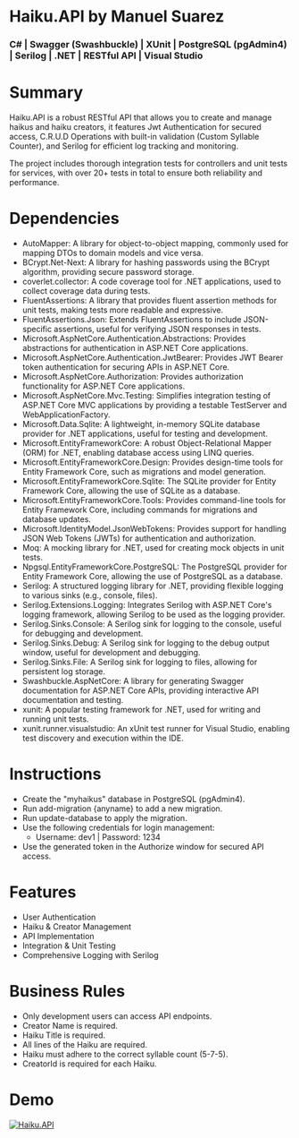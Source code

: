 # Haiku.API by Manuel Suarez
### C# | Swagger (Swashbuckle) | XUnit | PostgreSQL (pgAdmin4) | Serilog | .NET | RESTful API | Visual Studio

# Summary
Haiku.API is a robust RESTful API that allows you to create and manage haikus and haiku creators, it features Jwt Authentication for secured access, C.R.U.D Operations with built-in validation (Custom Syllable Counter), and Serilog for efficient log tracking and monitoring.

The project includes thorough integration tests for controllers and unit tests for services, with over 20+ tests in total to ensure both reliability and performance.

# Dependencies
- AutoMapper: A library for object-to-object mapping, commonly used for mapping DTOs to domain models and vice versa.
- BCrypt.Net-Next: A library for hashing passwords using the BCrypt algorithm, providing secure password storage.
- coverlet.collector: A code coverage tool for .NET applications, used to collect coverage data during tests.
- FluentAssertions: A library that provides fluent assertion methods for unit tests, making tests more readable and expressive.
- FluentAssertions.Json: Extends FluentAssertions to include JSON-specific assertions, useful for verifying JSON responses in tests.
- Microsoft.AspNetCore.Authentication.Abstractions: Provides abstractions for authentication in ASP.NET Core applications.
- Microsoft.AspNetCore.Authentication.JwtBearer: Provides JWT Bearer token authentication for securing APIs in ASP.NET Core.
- Microsoft.AspNetCore.Authorization: Provides authorization functionality for ASP.NET Core applications.
- Microsoft.AspNetCore.Mvc.Testing: Simplifies integration testing of ASP.NET Core MVC applications by providing a testable TestServer and WebApplicationFactory.
- Microsoft.Data.Sqlite: A lightweight, in-memory SQLite database provider for .NET applications, useful for testing and development.
- Microsoft.EntityFrameworkCore: A robust Object-Relational Mapper (ORM) for .NET, enabling database access using LINQ queries.
- Microsoft.EntityFrameworkCore.Design: Provides design-time tools for Entity Framework Core, such as migrations and model generation.
- Microsoft.EntityFrameworkCore.Sqlite: The SQLite provider for Entity Framework Core, allowing the use of SQLite as a database.
- Microsoft.EntityFrameworkCore.Tools: Provides command-line tools for Entity Framework Core, including commands for migrations and database updates.
- Microsoft.IdentityModel.JsonWebTokens: Provides support for handling JSON Web Tokens (JWTs) for authentication and authorization.
- Moq: A mocking library for .NET, used for creating mock objects in unit tests.
- Npgsql.EntityFrameworkCore.PostgreSQL: The PostgreSQL provider for Entity Framework Core, allowing the use of PostgreSQL as a database.
- Serilog: A structured logging library for .NET, providing flexible logging to various sinks (e.g., console, files).
- Serilog.Extensions.Logging: Integrates Serilog with ASP.NET Core's logging framework, allowing Serilog to be used as the logging provider.
- Serilog.Sinks.Console: A Serilog sink for logging to the console, useful for debugging and development.
- Serilog.Sinks.Debug: A Serilog sink for logging to the debug output window, useful for development and debugging.
- Serilog.Sinks.File: A Serilog sink for logging to files, allowing for persistent log storage.
- Swashbuckle.AspNetCore: A library for generating Swagger documentation for ASP.NET Core APIs, providing interactive API documentation and testing.
- xunit: A popular testing framework for .NET, used for writing and running unit tests.
- xunit.runner.visualstudio: An xUnit test runner for Visual Studio, enabling test discovery and execution within the IDE.
  
# Instructions
- Create the "myhaikus" database in PostgreSQL (pgAdmin4).
- Run add-migration {anyname} to add a new migration.
- Run update-database to apply the migration.
- Use the following credentials for login management:
  - Username: dev1 | Password: 1234
- Use the generated token in the Authorize window for secured API access.
  
# Features
- User Authentication
- Haiku & Creator Management
- API Implementation
- Integration & Unit Testing
- Comprehensive Logging with Serilog

# Business Rules
- Only development users can access API endpoints.
- Creator Name is required.
- Haiku Title is required.
- All lines of the Haiku are required.
- Haiku must adhere to the correct syllable count (5-7-5).
- CreatorId is required for each Haiku.
  
# Demo
[![Haiku.API](https://img.youtube.com/vi/p6lQowGQDFQ/0.jpg)](https://www.youtube.com///watch?v=p6lQowGQDFQ "Haiku.API")
